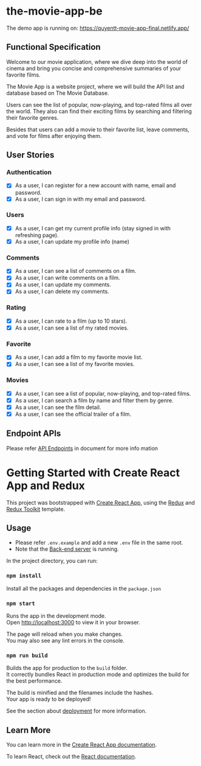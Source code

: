 # the-movie-app-be

The demo app is running on: https://quyentt-movie-app-final.netlify.app/

## Functional Specification

Welcome to our movie application, where we dive deep into the world of cinema and bring you concise and comprehensive summaries of your favorite films.

The Movie App is a website project, where we will build the API list and database based on The Movie Database.

Users can see the list of popular, now-playing, and top-rated films all over the world. They also can find their exciting films by searching and filtering their favorite genres.

Besides that users can add a movie to their favorite list, leave comments, and vote for films after enjoying them.

## User Stories

### Authentication

-   [x] As a user, I can register for a new account with name, email and password.
-   [x] As a user, I can sign in with my email and password.

### Users

-   [x] As a user, I can get my current profile info (stay signed in with refreshing page).
-   [x] As a user, I can update my profile info (name)

### Comments

-   [x] As a user, I can see a list of comments on a film.
-   [x] As a user, I can write comments on a film.
-   [x] As a user, I can update my comments.
-   [x] As a user, I can delete my comments.

### Rating

-   [x] As a user, I can rate to a film (up to 10 stars).
-   [x] As a user, I can see a list of my rated movies.

### Favorite

-   [x] As a user, I can add a film to my favorite movie list.
-   [x] As a user, I can see a list of my favorite movies.

### Movies

-   [x] As a user, I can see a list of popular, now-playing, and top-rated films.
-   [x] As a user, I can search a film by name and filter them by genre.
-   [x] As a user, I can see the film detail.
-   [x] As a user, I can see the official trailer of a film.

## Endpoint APIs

Please refer [API Endpoints](docs/api.endpoints.md) in document for more info mation

# Getting Started with Create React App and Redux

This project was bootstrapped with [Create React App](https://github.com/facebook/create-react-app), using the [Redux](https://redux.js.org/) and [Redux Toolkit](https://redux-toolkit.js.org/) template.

## Usage

-   Please refer `.env.example` and add a new `.env` file in the same root.
-   Note that the [Back-end server](https://github.com/ttquyen/the-movie-app-be) is running.

In the project directory, you can run:

### `npm install`

Install all the packages and dependencies in the `package.json`

### `npm start`

Runs the app in the development mode.\
Open [http://localhost:3000](http://localhost:3000) to view it in your browser.

The page will reload when you make changes.\
You may also see any lint errors in the console.

### `npm run build`

Builds the app for production to the `build` folder.\
It correctly bundles React in production mode and optimizes the build for the best performance.

The build is minified and the filenames include the hashes.\
Your app is ready to be deployed!

See the section about [deployment](https://facebook.github.io/create-react-app/docs/deployment) for more information.

## Learn More

You can learn more in the [Create React App documentation](https://facebook.github.io/create-react-app/docs/getting-started).

To learn React, check out the [React documentation](https://reactjs.org/).
